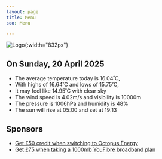 ```yaml
---
layout: page
title: Menu
seo: Menu

---
```


![Logo](/images/logo.jpg){:width="832px"}

<!-- weather_marker starts -->
## On Sunday, 20 April 2025

- The average temperature today is 16.04˚C,
- With highs of 16.64˚C and lows of 15.75˚C,
- It may feel like 14.95˚C with clear sky
- The wind speed is 4.02m/s and visibility is 10000m
- The pressure is 1006hPa and humidity is 48%
- The sun will rise at 05:00 and set at 19:13

<!-- weather_marker ends -->

## Sponsors

- [Get £50 credit when switching to Octopus Energy](https://bit.ly/3oD1nnS)
- [Get £75 when taking a 1000mb YouFibre broadband plan](https://aklam.io/91zWhU?)



